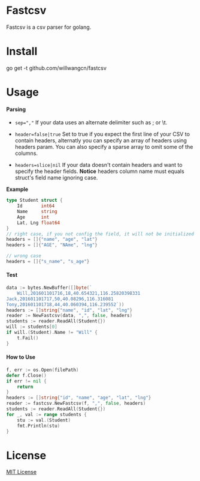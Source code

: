 # Fastcsv
Fastcsv is a csv parser for golang.

# Install
go get -t github.com/willwangcn/fastcsv

# Usage
#### Parsing
- `sep=","` If your data uses an alternate delimiter such as ; or \t.

- `header=false|true`  Set to true if you expect the first line of your CSV to contain headers, alternatly you can specify an array of headers using headers param. You can also specify a sparse array to omit some of the columns.

- `headers=slice|nil` If your data doesn't contain headers and want to specify the header fields.
**Notice** headers column name must equals struct's field name ignoring case.

**Example**

```go
type Student struct {
	Id       int64
	Name     string
	Age      int
	Lat, Lng float64
}
// right case, if you not config the field, it will not be initialized
headers = []{"name", "age", "lat"}
headers = []{"AGE", "NAme", "lng"}

// wrong case
headers = []{"s_name", "s_age"}
```

#### Test
```go
data := bytes.NewBuffer([]byte(`
	Will,201601101716,18,40.654321,116.25820398331
Jack,201601101717,50,40.08296,116.316081
Tony,201601101718,44,40.060394,116.239552`))
headers := []string{"name", "id", "lat", "lng"}
reader := NewFastcsv(data, ",", false, headers)
students := reader.ReadAll(Student{})
will := students[0]
if will.(Student).Name != "Will" {
    t.Fail()
}
```

#### How to Use
```go
f, err := os.Open(filePath)
defer f.Close()
if err != nil {
    return
}
headers := []string{"id", "name", "age", "lat", "lng"}
reader := fastcsv.NewFastcsv(f, ",", false, headers)
students := reader.ReadAll(Student{})
for _, val := range students {
    stu := val.(Student)
    fmt.Println(stu)
}
```

# License 
[MIT License](https://raw.githubusercontent.com/willwangcn/fastcsv/master/LICENSE)

